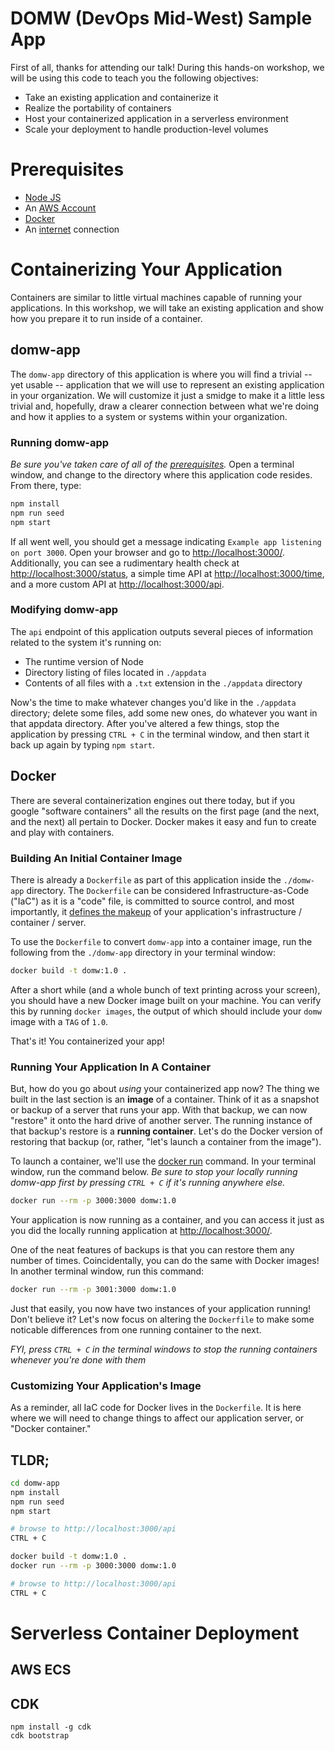 # DOMW (DevOps Mid-West) Sample App

First of all, thanks for attending our talk!  During this hands-on workshop, we will be using this code to teach you the following objectives:

  * Take an existing application and containerize it
  * Realize the portability of containers
  * Host your containerized application in a serverless environment
  * Scale your deployment to handle production-level volumes

# Prerequisites

  * [Node JS](https://nodejs.org/en/)
  * An [AWS Account](https://portal.aws.amazon.com/billing/signup?nc2=h_ct&src=header_signup&redirect_url=https%3A%2F%2Faws.amazon.com%2Fregistration-confirmation#/start/email)
  * [Docker](https://www.docker.com/products/docker-desktop/)
  * An [internet](https://www.google.com/search?q=what+is+the+internet&oq=what+is+the+internet) connection


# Containerizing Your Application

Containers are similar to little virtual machines capable of running your applications. In this workshop, we will take an existing application and show how you prepare it to run inside of a container.

## domw-app

The `domw-app` directory of this application is where you will find a trivial -- yet usable -- application that we will use to represent an existing application in your organization.  We will customize it just a smidge to make it a little less trivial and, hopefully, draw a clearer connection between what we're doing and how it applies to a system or systems within your organization.

### Running domw-app

_Be sure you've taken care of all of the [prerequisites](#prerequisites)._
Open a terminal window, and change to the directory where this application code resides.  From there, type:

```bash
npm install
npm run seed
npm start
```

If all went well, you should get a message indicating `Example app listening on port 3000`.  Open your browser and go to [http://localhost:3000/](http://localhost:3000/).  Additionally, you can see a rudimentary health check at [http://localhost:3000/status](http://localhost:3000/status), a simple time API at [http://localhost:3000/time](http://localhost:3000/time), and a more custom API at [http://localhost:3000/api](http://localhost:3000/api).

### Modifying domw-app

The `api` endpoint of this application outputs several pieces of information related to the system it's running on:

  * The runtime version of Node
  * Directory listing of files located in `./appdata`
  * Contents of all files with a `.txt` extension in the `./appdata` directory

Now's the time to make whatever changes you'd like in the `./appdata` directory; delete some files, add some new ones, do whatever you want in that appdata directory.  After you've altered a few things, stop the application by pressing `CTRL + C` in the terminal window, and then start it back up again by typing `npm start`.

## Docker

There are several containerization engines out there today, but if you google "software containers" all the results on the first page (and the next, and the next) all pertain to Docker.  Docker makes it easy and fun to create and play with containers.

### Building An Initial Container Image

There is already a `Dockerfile` as part of this application inside the `./domw-app` directory.  The `Dockerfile` can be considered Infrastructure-as-Code ("IaC") as it is a "code" file, is committed to source control, and most importantly, it [defines the makeup](https://docs.docker.com/engine/reference/builder/) of your application's infrastructure / container / server.

To use the `Dockerfile` to convert `domw-app` into a container image, run the following from the `./domw-app` directory in your terminal window:

```bash
docker build -t domw:1.0 .
```

After a short while (and a whole bunch of text printing across your screen), you should have a new Docker image built on your machine.  You can verify this by running `docker images`, the output of which should include your `domw` image with a `TAG` of `1.0`.

That's it!  You containerized your app!

### Running Your Application In A Container

But, how do you go about _using_ your containerized app now?  The thing we built in the last section is an __image__ of a container.  Think of it as a snapshot or backup of a server that runs your app.  With that backup, we can now "restore" it onto the hard drive of another server.  The running instance of that backup's restore is a __running container__.  Let's do the Docker version of restoring that backup (or, rather, "let's launch a container from the image").

To launch a container, we'll use the [docker run](https://docs.docker.com/engine/reference/commandline/run/) command.  In your terminal window, run the command below.  _Be sure to stop your locally running domw-app first by pressing `CTRL + C` if it's running anywhere else._

```bash
docker run --rm -p 3000:3000 domw:1.0
```

Your application is now running as a container, and you can access it just as you did the locally running application at [http://localhost:3000/](http://localhost:3000/).

One of the neat features of backups is that you can restore them any number of times.  Coincidentally, you can do the same with Docker images!  In another terminal window, run this command:

```bash
docker run --rm -p 3001:3000 domw:1.0
```

Just that easily, you now have two instances of your application running!  Don't believe it?  Let's now focus on altering the `Dockerfile` to make some noticable differences from one running container to the next.

_FYI, press `CTRL + C` in the terminal windows to stop the running containers whenever you're done with them_

### Customizing Your Application's Image

As a reminder, all IaC code for Docker lives in the `Dockerfile`.  It is here where we will need to change things to affect our application server, or "Docker container."

## TLDR;

```bash
cd domw-app
npm install
npm run seed
npm start

# browse to http://localhost:3000/api
CTRL + C

docker build -t domw:1.0 .
docker run --rm -p 3000:3000 domw:1.0

# browse to http://localhost:3000/api
CTRL + C
```


# Serverless Container Deployment

## AWS ECS

## CDK

```terminal
npm install -g cdk
cdk bootstrap
```
